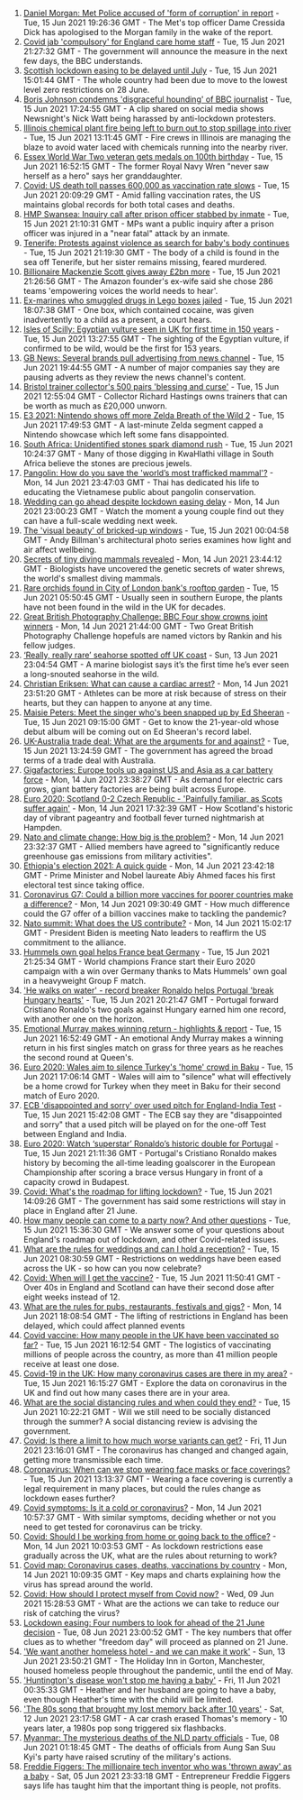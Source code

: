 1. [Daniel Morgan: Met Police accused of 'form of corruption' in report](https://www.bbc.co.uk/news/uk-57484219) - Tue, 15 Jun 2021 19:26:36 GMT - The Met's top officer Dame Cressida Dick has apologised to the Morgan family in the wake of the report.
2. [Covid jab 'compulsory' for England care home staff](https://www.bbc.co.uk/news/uk-57492264) - Tue, 15 Jun 2021 21:27:32 GMT - The government will announce the measure in the next few days, the BBC understands.
3. [Scottish lockdown easing to be delayed until July](https://www.bbc.co.uk/news/uk-scotland-57487533) - Tue, 15 Jun 2021 15:01:44 GMT - The whole country had been due to move to the lowest level zero restrictions on 28 June.
4. [Boris Johnson condemns 'disgraceful hounding' of BBC journalist](https://www.bbc.co.uk/news/uk-politics-57486222) - Tue, 15 Jun 2021 17:24:55 GMT - A clip shared on social media shows Newsnight's Nick Watt being harassed by anti-lockdown protesters.
5. [Illinois chemical plant fire being left to burn out to stop spillage into river](https://www.bbc.co.uk/news/world-us-canada-57487041) - Tue, 15 Jun 2021 13:11:45 GMT - Fire crews in Illinois are managing the blaze to avoid water laced with chemicals running into the nearby river.
6. [Essex World War Two veteran gets medals on 100th birthday](https://www.bbc.co.uk/news/uk-england-essex-57487273) - Tue, 15 Jun 2021 16:52:15 GMT - The former Royal Navy Wren "never saw herself as a hero" says her granddaughter.
7. [Covid: US death toll passes 600,000 as vaccination rate slows](https://www.bbc.co.uk/news/world-us-canada-57473436) - Tue, 15 Jun 2021 20:09:29 GMT - Amid falling vaccination rates, the US maintains global records for both total cases and deaths.
8. [HMP Swansea: Inquiry call after prison officer stabbed by inmate](https://www.bbc.co.uk/news/uk-wales-57489109) - Tue, 15 Jun 2021 21:10:31 GMT - MPs want a public inquiry after a prison officer was injured in a "near fatal" attack by an inmate.
9. [Tenerife: Protests against violence as search for baby's body continues](https://www.bbc.co.uk/news/world-europe-57489499) - Tue, 15 Jun 2021 21:19:30 GMT - The body of a child is found in the sea off Tenerife, but her sister remains missing, feared murdered.
10. [Billionaire Mackenzie Scott gives away £2bn more](https://www.bbc.co.uk/news/business-57487967) - Tue, 15 Jun 2021 21:26:56 GMT - The Amazon founder's ex-wife said she chose 286 teams 'empowering voices the world needs to hear'.
11. [Ex-marines who smuggled drugs in Lego boxes jailed](https://www.bbc.co.uk/news/uk-england-merseyside-57490472) - Tue, 15 Jun 2021 18:07:38 GMT - One box, which contained cocaine, was given inadvertently to a child as a present, a court hears.
12. [Isles of Scilly: Egyptian vulture seen in UK for first time in 150 years](https://www.bbc.co.uk/news/uk-england-cornwall-57483562) - Tue, 15 Jun 2021 13:27:55 GMT - The sighting of the Egyptian vulture, if confirmed to be wild, would be the first for 153 years.
13. [GB News: Several brands pull advertising from news channel](https://www.bbc.co.uk/news/newsbeat-57483907) - Tue, 15 Jun 2021 19:44:55 GMT - A number of major companies say they are pausing adverts as they review the news channel's content.
14. [Bristol trainer collector's 500 pairs 'blessing and curse'](https://www.bbc.co.uk/news/uk-england-bristol-57475801) - Tue, 15 Jun 2021 12:55:04 GMT - Collector Richard Hastings owns trainers that can be worth as much as £20,000 unworn.
15. [E3 2021: Nintendo shows off more Zelda Breath of the Wild 2](https://www.bbc.co.uk/news/technology-57484727) - Tue, 15 Jun 2021 17:49:53 GMT - A last-minute Zelda segment capped a Nintendo showcase which left some fans disappointed.
16. [South Africa: Unidentified stones spark diamond rush](https://www.bbc.co.uk/news/world-africa-57483877) - Tue, 15 Jun 2021 10:24:37 GMT - Many of those digging in KwaHlathi village in South Africa believe the stones are precious jewels.
17. [Pangolin: How do you save the 'world’s most trafficked mammal'?](https://www.bbc.co.uk/news/science-environment-57477560) - Mon, 14 Jun 2021 23:47:03 GMT - Thai has dedicated his life to educating the Vietnamese public about pangolin conservation.
18. [Wedding can go ahead despite lockdown easing delay](https://www.bbc.co.uk/news/uk-57478526) - Mon, 14 Jun 2021 23:00:23 GMT - Watch the moment a young couple find out they can have a full-scale wedding next week.
19. [The 'visual beauty' of bricked-up windows](https://www.bbc.co.uk/news/in-pictures-57349499) - Tue, 15 Jun 2021 00:04:58 GMT - Andy Billman's architectural photo series examines how light and air affect wellbeing.
20. [Secrets of tiny diving mammals revealed](https://www.bbc.co.uk/news/science-environment-57470976) - Mon, 14 Jun 2021 23:44:12 GMT - Biologists have uncovered the genetic secrets of water shrews, the world's smallest diving mammals.
21. [Rare orchids found in City of London bank's rooftop garden](https://www.bbc.co.uk/news/uk-england-london-57439921) - Tue, 15 Jun 2021 05:50:45 GMT - Usually seen in southern Europe, the plants have not been found in the wild in the UK for decades.
22. [Great British Photography Challenge: BBC Four show crowns joint winners](https://www.bbc.co.uk/news/entertainment-arts-57473736) - Mon, 14 Jun 2021 21:44:00 GMT - Two Great British Photography Challenge hopefuls are named victors by Rankin and his fellow judges.
23. [‘Really, really rare’ seahorse spotted off UK coast](https://www.bbc.co.uk/news/science-environment-57448237) - Sun, 13 Jun 2021 23:04:54 GMT - A marine biologist says it’s the first time he’s ever seen a long-snouted seahorse in the wild.
24. [Christian Eriksen: What can cause a cardiac arrest?](https://www.bbc.co.uk/news/health-57469627) - Mon, 14 Jun 2021 23:51:20 GMT - Athletes can be more at risk because of stress on their hearts, but they can happen to anyone at any time.
25. [Maisie Peters: Meet the singer who's been snapped up by Ed Sheeran](https://www.bbc.co.uk/news/entertainment-arts-57468169) - Tue, 15 Jun 2021 09:15:00 GMT - Get to know the 21-year-old whose debut album will be coming out on Ed Sheeran's record label.
26. [UK-Australia trade deal: What are the arguments for and against?](https://www.bbc.co.uk/news/57173498) - Tue, 15 Jun 2021 13:24:59 GMT - The government has agreed the broad terms of a trade deal with Australia.
27. [Gigafactories: Europe tools up against US and Asia as a car battery force](https://www.bbc.co.uk/news/business-57382472) - Mon, 14 Jun 2021 23:38:27 GMT - As demand for electric cars grows, giant battery factories are being built across Europe.
28. [Euro 2020: Scotland 0-2 Czech Republic - 'Painfully familiar, as Scots suffer again'](https://www.bbc.co.uk/sport/football/57471795) - Mon, 14 Jun 2021 17:32:39 GMT - How Scotland's historic day of vibrant pageantry and football fever turned nightmarish at Hampden.
29. [Nato and climate change: How big is the problem?](https://www.bbc.co.uk/news/world-57476349) - Mon, 14 Jun 2021 23:32:37 GMT - Allied members have agreed to "significantly reduce greenhouse gas emissions from military activities".
30. [Ethiopia's election 2021: A quick guide](https://www.bbc.co.uk/news/world-africa-57102189) - Mon, 14 Jun 2021 23:42:18 GMT - Prime Minister and Nobel laureate Abiy Ahmed faces his first electoral test since taking office.
31. [Coronavirus G7: Could a billion more vaccines for poorer countries make a difference?](https://www.bbc.co.uk/news/57427877) - Mon, 14 Jun 2021 09:30:49 GMT - How much difference could the G7 offer of a billion vaccines make to tackling the pandemic?
32. [Nato summit: What does the US contribute?](https://www.bbc.co.uk/news/world-44717074) - Mon, 14 Jun 2021 15:02:17 GMT - President Biden is meeting Nato leaders to reaffirm the US commitment to the alliance.
33. [Hummels own goal helps France beat Germany](https://www.bbc.co.uk/sport/football/51197804) - Tue, 15 Jun 2021 21:25:34 GMT - World champions France start their Euro 2020 campaign with a win over Germany thanks to Mats Hummels' own goal in a heavyweight Group F match.
34. ['He walks on water' - record breaker Ronaldo helps Portugal 'break Hungary hearts'](https://www.bbc.co.uk/sport/football/57491325) - Tue, 15 Jun 2021 20:21:47 GMT - Portugal forward Cristiano Ronaldo's two goals against Hungary earned him one record, with another one on the horizon.
35. [Emotional Murray makes winning return - highlights & report](https://www.bbc.co.uk/sport/tennis/57485751) - Tue, 15 Jun 2021 16:52:49 GMT - An emotional Andy Murray makes a winning return in his first singles match on grass for three years as he reaches the second round at Queen's.
36. [Euro 2020: Wales aim to silence Turkey's 'home' crowd in Baku](https://www.bbc.co.uk/sport/football/51197554) - Tue, 15 Jun 2021 17:06:14 GMT - Wales will aim to "silence" what will effectively be a home crowd for Turkey when they meet in Baku for their second match of Euro 2020.
37. [ECB 'disappointed and sorry' over used pitch for England-India Test](https://www.bbc.co.uk/sport/cricket/57488424) - Tue, 15 Jun 2021 15:42:08 GMT - The ECB say they are "disappointed and sorry" that a used pitch will be played on for the one-off Test between England and India.
38. [Euro 2020: Watch ‘superstar’ Ronaldo’s historic double for Portugal](https://www.bbc.co.uk/sport/av/football/57491842) - Tue, 15 Jun 2021 21:11:36 GMT - Portugal's Cristiano Ronaldo makes history by becoming the all-time leading goalscorer in the European Championship after scoring a brace versus Hungary in front of a capacity crowd in Budapest.
39. [Covid: What's the roadmap for lifting lockdown?](https://www.bbc.co.uk/news/explainers-52530518) - Tue, 15 Jun 2021 14:09:26 GMT - The government has said some restrictions will stay in place in England after 21 June.
40. [How many people can come to a party now? And other questions](https://www.bbc.co.uk/news/world-asia-china-51176409) - Tue, 15 Jun 2021 15:36:30 GMT - We answer some of your questions about England's roadmap out of lockdown, and other Covid-related issues.
41. [What are the rules for weddings and can I hold a reception?](https://www.bbc.co.uk/news/explainers-52811509) - Tue, 15 Jun 2021 08:30:59 GMT - Restrictions on weddings have been eased across the UK - so how can you now celebrate?
42. [Covid: When will I get the vaccine?](https://www.bbc.co.uk/news/health-55045639) - Tue, 15 Jun 2021 11:50:41 GMT - Over 40s in England and Scotland can have their second dose after eight weeks instead of 12.
43. [What are the rules for pubs, restaurants, festivals and gigs?](https://www.bbc.co.uk/news/business-52977388) - Mon, 14 Jun 2021 18:08:54 GMT - The lifting of restrictions in England has been delayed, which could affect planned events
44. [Covid vaccine: How many people in the UK have been vaccinated so far?](https://www.bbc.co.uk/news/health-55274833) - Tue, 15 Jun 2021 16:12:54 GMT - The logistics of vaccinating millions of people across the country, as more than 41 million people receive at least one dose.
45. [Covid-19 in the UK: How many coronavirus cases are there in my area?](https://www.bbc.co.uk/news/uk-51768274) - Tue, 15 Jun 2021 16:15:27 GMT - Explore the data on coronavirus in the UK and find out how many cases there are in your area.
46. [What are the social distancing rules and when could they end?](https://www.bbc.co.uk/news/uk-51506729) - Tue, 15 Jun 2021 10:22:21 GMT - Will we still need to be socially distanced through the summer? A social distancing review is advising the government.
47. [Covid: Is there a limit to how much worse variants can get?](https://www.bbc.co.uk/news/health-57431420) - Fri, 11 Jun 2021 23:16:01 GMT - The coronavirus has changed and changed again, getting more transmissible each time.
48. [Coronavirus: When can we stop wearing face masks or face coverings?](https://www.bbc.co.uk/news/health-51205344) - Tue, 15 Jun 2021 13:13:37 GMT - Wearing a face covering is currently a legal requirement in many places, but could the rules change as lockdown eases further?
49. [Covid symptoms: Is it a cold or coronavirus?](https://www.bbc.co.uk/news/health-54145299) - Mon, 14 Jun 2021 10:57:37 GMT - With similar symptoms, deciding whether or not you need to get tested for coronavirus can be tricky.
50. [Covid: Should I be working from home or going back to the office?](https://www.bbc.co.uk/news/business-52567567) - Mon, 14 Jun 2021 10:03:53 GMT - As lockdown restrictions ease gradually across the UK, what are the rules about returning to work?
51. [Covid map: Coronavirus cases, deaths, vaccinations by country](https://www.bbc.co.uk/news/world-51235105) - Mon, 14 Jun 2021 10:09:35 GMT - Key maps and charts explaining how the virus has spread around the world.
52. [Covid: How should I protect myself from Covid now?](https://www.bbc.co.uk/news/health-57087517) - Wed, 09 Jun 2021 15:28:53 GMT - What are the actions we can take to reduce our risk of catching the virus?
53. [Lockdown easing: Four numbers to look for ahead of the 21 June decision](https://www.bbc.co.uk/news/57403888) - Tue, 08 Jun 2021 23:00:52 GMT - The key numbers that offer clues as to whether "freedom day" will proceed as planned on 21 June.
54. ['We want another homeless hotel - and we can make it work'](https://www.bbc.co.uk/news/stories-57448625) - Sun, 13 Jun 2021 23:50:21 GMT - The Holiday Inn in Gorton, Manchester, housed homeless people throughout the pandemic, until the end of May.
55. ['Huntington's disease won't stop me having a baby'](https://www.bbc.co.uk/news/stories-57430859) - Fri, 11 Jun 2021 00:35:33 GMT - Heather and her husband are going to have a baby, even though Heather's time with the child will be limited.
56. ['The 80s song that brought my lost memory back after 10 years'](https://www.bbc.co.uk/news/disability-50478524) - Sat, 12 Jun 2021 23:17:58 GMT - A car crash erased Thomas's memory - 10 years later, a 1980s pop song triggered six flashbacks.
57. [Myanmar: The mysterious deaths of the NLD party officials](https://www.bbc.co.uk/news/world-asia-57380237) - Tue, 08 Jun 2021 01:18:45 GMT - The deaths of officials from Aung San Suu Kyi's party have raised scrutiny of the military's actions.
58. [Freddie Figgers: The millionaire tech inventor who was 'thrown away' as a baby](https://www.bbc.co.uk/news/stories-57081087) - Sat, 05 Jun 2021 23:33:18 GMT - Entrepreneur Freddie Figgers says life has taught him that the important thing is people, not profits.
